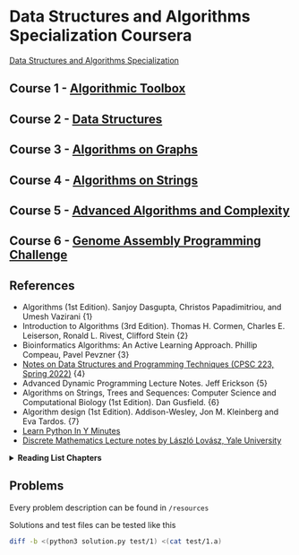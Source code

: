# Data Structures and Algorithms Specialization Coursera

[Data Structures and Algorithms Specialization](https://www.coursera.org/specializations/data-structures-algorithms)

## Course 1 - [Algorithmic Toolbox](https://www.coursera.org/learn/algorithmic-toolbox)

## Course 2 - [Data Structures](https://www.coursera.org/learn/data-structures)

## Course 3 - [Algorithms on Graphs](https://www.coursera.org/learn/algorithms-on-graphs)

## Course 4 - [Algorithms on Strings](https://www.coursera.org/learn/algorithms-on-strings)

## Course 5 - [Advanced Algorithms and Complexity](https://www.coursera.org/learn/advanced-algorithms-and-complexity)

## Course 6 - [Genome Assembly Programming Challenge](https://www.coursera.org/learn/assembling-genomes)

## References

- Algorithms (1st Edition). Sanjoy Dasgupta, Christos Papadimitriou, and Umesh Vazirani {1}
- Introduction to Algorithms (3rd Edition). Thomas H. Cormen, Charles E. Leiserson, Ronald L. Rivest, Clifford Stein {2}
- Bioinformatics Algorithms: An Active Learning Approach. Phillip Compeau, Pavel Pevzner {3}
- [Notes on Data Structures and Programming Techniques (CPSC 223, Spring 2022)](https://www.cs.yale.edu/homes/aspnes/classes/223/notes.html) {4}
- Advanced Dynamic Programming Lecture Notes. Jeff Erickson {5}
- Algorithms on Strings, Trees and Sequences: Computer Science and Computational Biology (1st Edition). Dan Gusfield. {6}
- Algorithm design (1st Edition). Addison-Wesley, Jon M. Kleinberg and Eva Tardos. {7}
- [Learn Python In Y Minutes](https://learnxinyminutes.com/docs/python/)
- [Discrete Mathematics Lecture notes by László Lovász, Yale University](https://cims.nyu.edu/~regev/teaching/discrete_math_fall_2005/dmbook.pdf)

<details>
<summary><strong>Reading List Chapters</strong></summary>

- Course 1: Algorithmic Toolbox
  - Week 0: Example
    - {Num: ref above}: Section or Chapter of the document
  - Week 1: Intro
  - Week 2: Warm-up
    - {1}: 0.2
    - {1}: 1.2.3
    - {2}: 31.1
    - {1}: 0.3
  - Week 3: Greedy Algorithms
  - Week 4: Divide and Conquer
    - {1}: 2.1
    - {1}: 2.2
    - {1}: 2.3
    - {2}: 7
  - Week 5: Dynamic Programming 1
    - {3}: Chapter 5: Intro to Dynamic Programming (P.236)
    - {1}: 6.3
    - {3}: Chapter 5: How Do We Compare Biological Sequences (optional)
    - {5}: Advanced Dynamic Programming Notes (optional)
  - Week 6: Dynamic Programming 2
    - {1}: 6.4
- Course 2: Data Structures
  - Week 1: Basic Data Structures
    - {2}: 10.2
    - {2}: 10.1
    - {2}: 10.4
  - Week 2: Dynamic Arrays and Amortized Analysis
    - {2}: 17
  - Week 3: Priority Queues and Disjoint Sets
    - {2}: 6
    - {2}: 6.4
    - {2}: 21.1
    - {2}: 21.2
    - {1}: 5.1.4
  - Week 4: Hash Tables
    - {1}: 1.5.1
    - {2}: 11.1
    - {2}: 11.2
    - {1}: 1.5
    - {2}: 11.3
    - {2}: 32.1
    - {2}: 32.2
  - Week 5: Binary Search Trees
    - {2}: 12
    - {4}: 5.11.1
    - {4}: 5.11.2
    - {o}: [AVL Trees](https://en.wikipedia.org/wiki/AVL_tree)
  - Week 6: Binary Search Trees 2
    - {2}: 14.1
    - {2}: 14.2
    - {4}: 5.11.6
    - {o}: [Self-Adjusting Binary Search Trees](https://www.cs.cmu.edu/~sleator/papers/self-adjusting.pdf)
- Course 3: Algorithms on Graphs
  - Week 1: Decomposition of Graphs 1
    - {1}: 3.1
    - {1}: 3.2
  - Week 2: Decomposition of Graphs 2
    - {1}: 3.3
    - {1}: 3.4
  - Week 3: Paths in Graphs 1
    - {1}: 4.1
    - {1}: 4.2
  - Week 4: Paths in Graphs 2
    - {1}: 4.3
    - {1}: 4.4
    - {1}: 4.6
  - Week 5: Minimum Spanning Trees
    - {1}: 5.1
  - Week 6: Advanced Shortest Paths Project (optional)
- Course 4: Algorithms on Strings
  - Week 1: Suffix Trees
    - {3}: Chapter 3: How Do We Assemble Genomes
    - {3}: Chapter 9: How Do We Locate Disease-Causing Mutations
  - Week 2: Burrows Wheeler Transform and Suffix Arrays
    - {3}: Chapter 3: How Do We Assemble Genomes
    - {3}: Chapter 9: How Do We Locate Disease-Causing Mutations
  - Week 3: Knuth-Morris-Pratt Algorithm
    - {6}: 1
    - {6}: 2.3
    - {6}: 3.3
  - Week 4: Constructing Suffix Arrays and Suffix Trees
    - {6}: 4
    - {3}: ∞
- Course 5: Advanced Algorithms and Complexity
  - Week 1: Flows in Networks
    - {1}: 7.1
    - {1}: 7.2
    - {1}: 7.3
    - {7}: 7
    - {2}: 26
  - Week 2: Linear Programming
    - {1}: 7
    - {2}: 29
  - Week 3: NP-Complete Problems
    - {1}: 8
    - {7}: 8
    - {2}: 34
  - Week 4: Coping with NP-Completeness
    - {1}: 9
    - {7}: 10
    - {3}: 35
  - Week 5: Streaming Algorithms (optional)
- Course 6: Genome Assembly Programming Challenge
  - Week 1: The 2011 European E. coli Outbreak
  - Week 2: Assembling Genomes Using de Bruijn Graphs
  - Week 3: Genome Assembly Faces Real Sequencing Data

</details>

## Problems

Every problem description can be found in `/resources`

Solutions and test files can be tested like this

```sh
diff -b <(python3 solution.py test/1) <(cat test/1.a)
```
